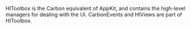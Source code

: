 

HIToolbox is the Carbon equivalent of AppKit, and contains the high-level managers for dealing with the UI. CarbonEvents and HIViews are part of HIToolbox.
